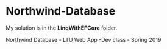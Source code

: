 # Northwind-Database
<p>My solution is in the <b>LinqWithEFCore</b> folder.</p>
Northwind Database - LTU Web App -Dev class - Spring 2019
